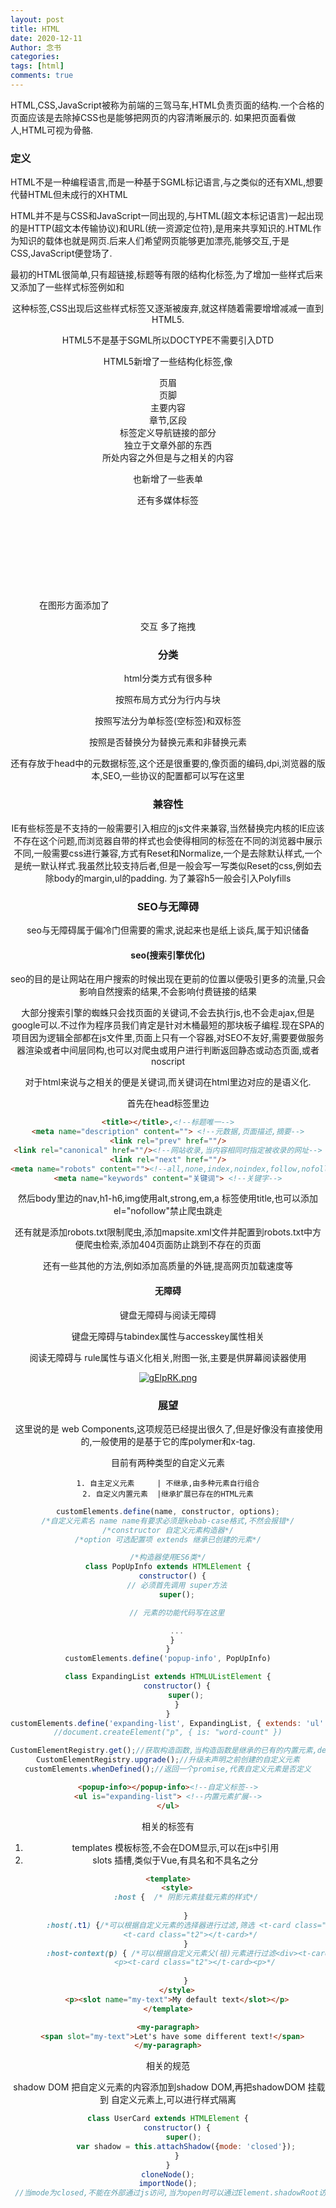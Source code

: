 ```yaml
---
layout: post
title: HTML
date: 2020-12-11
Author: 念书
categories: 
tags: [html]
comments: true
---
```


​		HTML,CSS,JavaScript被称为前端的三驾马车,HTML负责页面的结构.一个合格的页面应该是去除掉CSS也是能够把网页的内容清晰展示的.	如果把页面看做人,HTML可视为骨骼.

### 定义

HTML不是一种编程语言,而是一种基于SGML标记语言,与之类似的还有XML,想要代替HTML但未成行的XHTML

HTML并不是与CSS和JavaScript一同出现的,与HTML(超文本标记语言)一起出现的是HTTP(超文本传输协议)和URL(统一资源定位符),是用来共享知识的.HTML作为知识的载体也就是网页.后来人们希望网页能够更加漂亮,能够交互,于是CSS,JavaScript便登场了.

最初的HTML很简单,只有超链接,标题等有限的结构化标签,为了增加一些样式后来又添加了一些样式标签例如<font>和<center>这种标签,CSS出现后这些样式标签又逐渐被废弃,就这样随着需要增增减减一直到HTML5.

HTML5不是基于SGML所以DOCTYPE不需要引入DTD

HTML5新增了一些结构化标签,像<header>页眉<footer>页脚<main>主要内容<section>章节,区段<nav> 标签定义导航链接的部分<article>独立于文章外部的东西<aside>所处内容之外但是与之相关的内容

也新增了一些表单<datalist>带搜索的下拉<progress> 进度条等等

还有多媒体标签 <audio> <video>

在图形方面添加了<canvas><svg>

交互 多了拖拽

### 分类

html分类方式有很多种

按照布局方式分为行内与块

按照写法分为单标签(空标签)和双标签

按照是否替换分为替换元素和非替换元素

还有存放于head中的元数据标签,这个还是很重要的,像页面的编码,dpi,浏览器的版本,SEO,一些协议的配置都可以写在这里



### 兼容性

IE有些标签是不支持的一般需要引入相应的js文件来兼容,当然替换完内核的IE应该不存在这个问题,而浏览器自带的样式也会使得相同的标签在不同的浏览器中展示不同,一般需要css进行兼容,方式有Reset和Normalize,一个是去除默认样式,一个是统一默认样式.我虽然比较支持后者,但是一般会写一写类似Reset的css,例如去除body的margin,ul的padding. 为了兼容h5一般会引入Polyfills



### SEO与无障碍

seo与无障碍属于偏冷门但需要的需求,说起来也是纸上谈兵,属于知识储备

#### 	seo(搜索引擎优化)

seo的目的是让网站在用户搜索的时候出现在更前的位置以便吸引更多的流量,只会影响自然搜索的结果,不会影响付费链接的结果

大部分搜索引擎的蜘蛛只会找页面的关键词,不会去执行js,也不会走ajax,但是google可以.不过作为程序员我们肯定是针对木桶最短的那块板子编程.现在SPA的项目因为逻辑全部都在js文件里,页面上只有一个容器,对SEO不友好,需要要做服务器渲染或者中间层同构,也可以对爬虫或用户进行判断返回静态或动态页面,或者noscript

对于html来说与之相关的便是关键词,而关键词在html里边对应的是语义化.

首先在head标签里边

````html
<title></title>,<!--标题唯一-->
<meta name="description" content=""> <!--元数据,页面描述,摘要-->
<link rel="prev" href=""/>
<link rel="canonical" href=""/><!--网站收录,当内容相同时指定被收录的网址-->
<link rel="next" href=""/>
<meta name="robots" content=""><!--all,none,index,noindex,follow,nofollow,是否抓取-->
<meta name="keywords" content="关键词"> <!--关键字-->
````



然后body里边的nav,h1-h6,img使用alt,strong,em,a 标签使用title,也可以添加el="nofollow"禁止爬虫跳走

还有就是添加robots.txt限制爬虫,添加mapsite.xml文件并配置到robots.txt中方便爬虫检索,添加404页面防止跳到不存在的页面

还有一些其他的方法,例如添加高质量的外链,提高网页加载速度等



#### 无障碍

键盘无障碍与阅读无障碍

键盘无障碍与tabindex属性与accesskey属性相关

阅读无障碍与 rule属性与语义化相关,附图一张,主要是供屏幕阅读器使用

[![gElpRK.png](https://z3.ax1x.com/2021/04/30/gElpRK.png)](https://imgtu.com/i/gElpRK)



### 展望

​	这里说的是 web Components,这项规范已经提出很久了,但是好像没有直接使用的,一般使用的是基于它的库polymer和x-tag.

目前有两种类型的自定义元素

 	1. 自主定义元素     | 不继承,由多种元素自行组合
 	2. 自定义内置元素  |继承扩展已存在的HTML元素

```js
customElements.define(name, constructor, options);
/*自定义元素名 name name有要求必须是kebab-case格式,不然会报错*/
/*constructor 自定义元素构造器*/
/*option 可选配置项 extends 继承已创建的元素*/

/*构造器使用ES6类*/
class PopUpInfo extends HTMLElement {
  constructor() {
    // 必须首先调用 super方法
    super();

    // 元素的功能代码写在这里

    ...
  }
}
customElements.define('popup-info', PopUpInfo)

class ExpandingList extends HTMLUListElement {
    constructor() {
        super();
    }
}
customElements.define('expanding-list', ExpandingList, { extends: 'ul' });
//document.createElement("p", { is: "word-count" })

CustomElementRegistry.get();//获取构造函数,当构造函数是继承的已有的内置元素,define方法必须要有option参数声明继承,不然super()会报错
CustomElementRegistry.upgrade();//升级未声明之前创建的自定义元素
customElements.whenDefined();//返回一个promise,代表自定义元素是否定义
```

````html
<popup-info></popup-info><!--自定义标签-->
<ul is="expanding-list"> <!--内置元素扩展-->
</ul>
````



相关的标签有

1. templates  模板标签,不会在DOM显示,可以在js中引用
2. slots 插槽,类似于Vue,有具名和不具名之分

```html
<template>
    <style>
        :host {  /* 阴影元素挂载元素的样式*/
            
        }
        :host(.t1) {/*可以根据自定义元素的选择器进行过滤,筛选 <t-card class="t1"></t-card>
            <t-card class="t2"></t-card>*/  
        }
        :host-context(p) { /*可以根据自定义元素父(祖)元素进行过滤<div><t-card class="t1"></t-card></div>
            <p><t-card class="t2"></t-card><p>*/
            
        }
    </style>
    <p><slot name="my-text">My default text</slot></p>
</template>

<my-paragraph>
  <span slot="my-text">Let's have some different text!</span>
</my-paragraph>
```



相关的规范

​	shadow DOM  把自定义元素的内容添加到shadow DOM,再把shadowDOM 挂载到 自定义元素上,可以进行样式隔离

````js
class UserCard extends HTMLElement {
    constructor() {
        super(); 
        var shadow = this.attachShadow({mode: 'closed'});
    }
}
cloneNode();
importNode();
 //当mode为closed,不能在外部通过js访问,当为open时可以通过Element.shadowRoot访问
````









